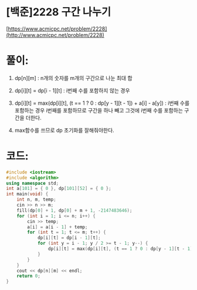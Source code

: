 # [백준]2228 구간 나누기


[https://www.acmicpc.net/problem/2228](http://www.acmicpc.net/problem/2228)

# **풀이:**
1. dp\[n][m] : n개의 숫자를 m개의 구간으로 나눈 최대 합
2. dp\[i][t] = dp\[i - 1][t] : i번째 수를 포함하지 않는 경우
3. dp\[i][t] = max(dp\[i][t], (t == 1 ? 0 : dp\[y - 1][t - 1]) + a[i] - a[y])
	: i번째 수를 포함하는 경우
    i번째를 포함하므로 구간을 하나 빼고 그것에 i번째 수를 포함하는 구간을 더한다.
   
4. max함수를 쓰므로 dp 초기화를 잘해줘야한다.


# **코드:**

```c++
#include <iostream>
#include <algorithm>
using namespace std;
int a[101] = { 0 }, dp[101][52] = { 0 };
int main(void) {
	int n, m, temp;
	cin >> n >> m;
	fill(dp[0] + 1, dp[0] + m + 1, -2147483646);
	for (int i = 1; i <= n; i++) {
		cin >> temp;
		a[i] = a[i - 1] + temp;
		for (int t = 1; t <= m; t++) {
			dp[i][t] = dp[i - 1][t];
			for (int y = i - 1; y / 2 >= t - 1; y--) {
				dp[i][t] = max(dp[i][t], (t == 1 ? 0 : dp[y - 1][t - 1]) + a[i] - a[y]);
			}
		}
	}
	cout << dp[n][m] << endl;
	return 0;
}
```
